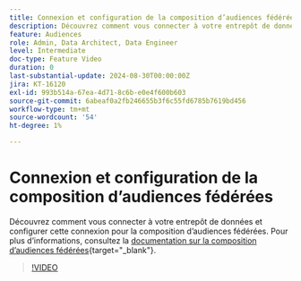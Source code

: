 ```yaml
---
title: Connexion et configuration de la composition d’audiences fédérées
description: Découvrez comment vous connecter à votre entrepôt de données et configurer cette connexion pour la composition d’audiences fédérées.
feature: Audiences
role: Admin, Data Architect, Data Engineer
level: Intermediate
doc-type: Feature Video
duration: 0
last-substantial-update: 2024-08-30T00:00:00Z
jira: KT-16120
exl-id: 993b514a-67ea-4d71-8c6b-e0e4f600b603
source-git-commit: 6abeaf0a2fb246655b3f6c55fd6785b7619bd456
workflow-type: tm+mt
source-wordcount: '54'
ht-degree: 1%

---
```


# Connexion et configuration de la composition d’audiences fédérées

Découvrez comment vous connecter à votre entrepôt de données et configurer cette connexion pour la composition d’audiences fédérées. Pour plus d’informations, consultez la [documentation sur la composition d’audiences fédérées](https://experienceleague.adobe.com/fr/docs/federated-audience-composition/using/home){target="_blank"}.

>[!VIDEO](https://video.tv.adobe.com/v/3433246/?learn=on&enablevpops)

